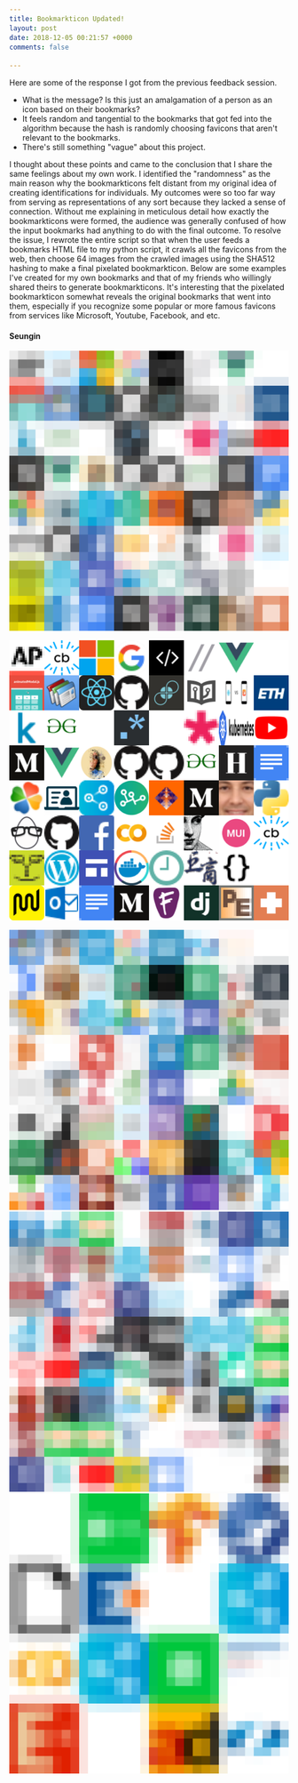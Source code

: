 ```yaml
---
title: Bookmarkticon Updated!
layout: post
date: 2018-12-05 00:21:57 +0000
comments: false

---
```

Here are some of the response I got from the previous feedback session.

* What is the message? Is this just an amalgamation of a person as an icon based on their bookmarks?
* It feels random and tangential to the bookmarks that got fed into the algorithm because the hash is randomly choosing favicons that aren't relevant to the bookmarks.
* There's still something "vague" about this project.

I thought about these points and came to the conclusion that I share the same feelings about my own work. I identified the "randomness" as the main reason why the bookmarkticons felt distant from my original idea of creating identifications for individuals. My outcomes were so too far way from serving as representations of any sort because they lacked a sense of connection. Without me explaining in meticulous detail how exactly the bookmarkticons were formed, the audience was generally confused of how the input bookmarks had anything to do with the final outcome. To resolve the issue, I rewrote the entire script so that when the user feeds a bookmarks HTML file to my python script, it crawls all the favicons from the web, then choose 64 images from the crawled images using the SHA512 hashing to make a final pixelated bookmarkticon. Below are some examples I've created for my own bookmarks and that of my friends who willingly shared theirs to generate bookmarkticons. It's interesting that the pixelated bookmarkticon somewhat reveals the original bookmarks that went into them, especially if you recognize some popular or more famous favicons from services like Microsoft, Youtube, Facebook, and etc.

#### Seungin

![](/uploads/seungin.png)

 ![](/uploads/seunginoriginal.png)

![](/uploads/filename.png)![](/uploads/seunghyeong.png)![](/uploads/seungu.png)